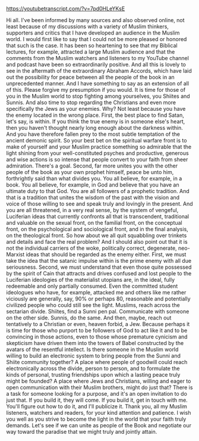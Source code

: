 https://youtubetranscript.com/?v=7pd0HLeYKsE

 Hi all. I've been informed by many sources and also observed online, not least because of my discussions with a variety of Muslim thinkers, supporters and critics that I have developed an audience in the Muslim world. I would first like to say that I could not be more pleased or honored that such is the case. It has been so heartening to see that my Biblical lectures, for example, attracted a large Muslim audience and that the comments from the Muslim watchers and listeners to my YouTube channel and podcast have been so extraordinarily positive. And all this is lovely to see in the aftermath of the extraordinary Abraham Accords, which have laid out the possibility for peace between all the people of the book in an unprecedented manner. And I have something to say as an extension of all of this. Please forgive my presumption if you would. It is time for those of you in the Muslim world to stop fighting among yourselves, you Shiites and Sunnis. And also time to stop regarding the Christians and even more specifically the Jews as your enemies. Why? Not least because you have the enemy located in the wrong place. First, the best place to find Satan, let's say, is within. If you think the true enemy is in someone else's heart, then you haven't thought nearly long enough about the darkness within. And you have therefore fallen prey to the most subtle temptation of the ancient demonic spirit. So your best bet on the spiritual warfare front is to make of yourself and your Muslim practice something so admirable that the light shining from your well-constituted psyches and productive, generous and wise actions is so intense that people convert to your faith from sheer admiration. There's a goal. Second, far more unites you with the other people of the book as your own prophet himself, peace be unto him, forthrightly said than what divides you. You all believe, for example, in a book. You all believe, for example, in God and believe that you have an ultimate duty to that God. You are all followers of a prophetic tradition. And that is a tradition that unites the wisdom of the past with the vision and voice of those willing to see and speak truly and lovingly in the present. And you are all threatened, in a very real sense, by the system of vengeful, Luciferian ideas that currently confronts all that is transcendent, traditional and valuable on the sexual front, on the familial front, on the conceptual front, on the psychological and sociological front, and in the final analysis, on the theological front. So how about we all quit squabbling over trinkets and details and face the real problem? And I should also point out that it is not the individual carriers of the woke, politically correct, degenerate, neo-Marxist ideas that should be regarded as the enemy either. First, we must take the idea that the satanic impulse within is the prime enemy with all due seriousness. Second, we must understand that even those quite possessed by the spirit of Cain that attracts and drives confused and lost people to the Luciferian ideologies of the materialist utopians are, in the ideal, fully redeemable and only partially consumed. Even the committed student ideologues who have, for example, attacked me and others like me rather viciously are generally, say, 90% or perhaps 80, reasonable and potentially civilized people who could still see the light. Muslims, reach across the sectarian divide. Shiites, find a Sunni pen pal. Communicate with someone on the other side. Sunnis, do the same. And then, maybe, reach out tentatively to a Christian or even, heaven forbid, a Jew. Because perhaps it is time for those who purport to be followers of God to act like it and to be convincing in those actions, even to those whose premature cynicism and skepticism have driven them into the towers of Babel constructed by the avatars of the resentful intellect. Is there someone in the Muslim world willing to build an electronic system to bring people from the Sunni and Shiite community together? A place where people of goodwill could reach electronically across the divide, person to person, and to formulate the kinds of personal, trusting friendships upon which a lasting peace truly might be founded? A place where Jews and Christians, willing and eager to open communication with their Muslim brothers, might do just that? There is a task for someone looking for a purpose, and it's an open invitation to do just that. If you build it, they will come. If you build it, get in touch with me. You'll figure out how to do it, and I'll publicize it. Thank you, all my Muslim listeners, watchers and readers, for your kind attention and patience. I wish you well as you strive to become the light in the world that your faith truly demands. Let's see if we can unite as people of the Book and negotiate our way toward the paradise that we might truly and jointly attain.